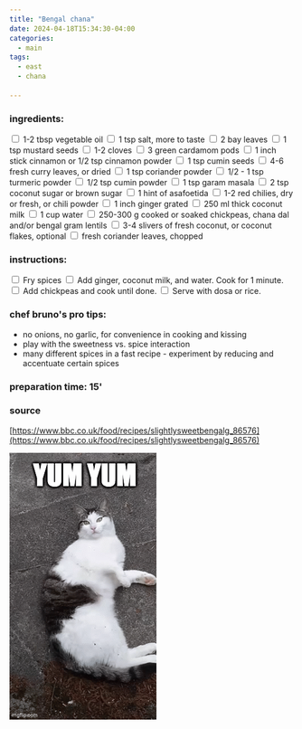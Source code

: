 ```yaml
---
title: "Bengal chana"
date: 2024-04-18T15:34:30-04:00
categories:
  - main 
tags:
  - east
  - chana

---
```


### ingredients:

<input type="checkbox"> 1-2 tbsp vegetable oil
<input type="checkbox"> 1 tsp salt, more to taste
<input type="checkbox"> 2 bay leaves
<input type="checkbox"> 1 tsp mustard seeds
<input type="checkbox"> 1-2 cloves
<input type="checkbox"> 3 green cardamom pods
<input type="checkbox"> 1 inch stick cinnamon or 1/2 tsp cinnamon powder
<input type="checkbox"> 1 tsp cumin seeds
<input type="checkbox"> 4-6 fresh curry leaves, or dried
<input type="checkbox"> 1 tsp coriander powder
<input type="checkbox"> 1/2 - 1 tsp turmeric powder
<input type="checkbox"> 1/2 tsp cumin powder
<input type="checkbox"> 1 tsp garam masala
<input type="checkbox"> 2 tsp coconut sugar or brown sugar
<input type="checkbox"> 1 hint of asafoetida
<input type="checkbox"> 1-2 red chilies, dry or fresh, or chili powder
<input type="checkbox"> 1 inch ginger grated
<input type="checkbox"> 250 ml thick coconut milk
<input type="checkbox"> 1 cup water
<input type="checkbox"> 250-300 g cooked or soaked chickpeas, chana dal and/or bengal gram lentils
<input type="checkbox"> 3-4 slivers of fresh coconut, or coconut flakes, optional
<input type="checkbox"> fresh coriander leaves, chopped 


### instructions:

<input type="checkbox"> Fry spices 
<input type="checkbox"> Add ginger, coconut milk, and water. Cook for 1 minute.
<input type="checkbox"> Add chickpeas and cook until done.
<input type="checkbox"> Serve with dosa or rice.

### chef bruno's pro tips:

- no onions, no garlic, for convenience in cooking and kissing
- play with the sweetness vs. spice interaction
- many different spices in a fast recipe - experiment by reducing and accentuate certain spices


### preparation time: 15'

### source

[https://www.bbc.co.uk/food/recipes/slightlysweetbengalg_86576](https://www.bbc.co.uk/food/recipes/slightlysweetbengalg_86576)


![An animated Gif](assets/images/931v9i.gif)
